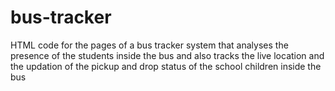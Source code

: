 # bus-tracker
HTML code for the pages of a bus tracker system that analyses the presence of the students inside the bus and also tracks the live location and the updation of the pickup and drop status of the school children inside the bus
